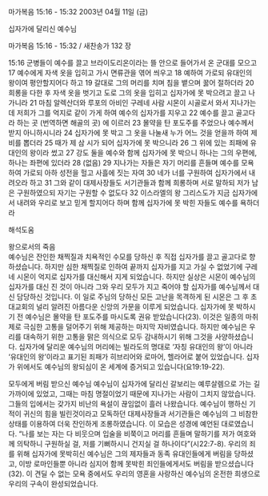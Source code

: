 마가복음 15:16 - 15:32 
2003년 04월 11일 (금)

십자가에 달리신 예수님



마가복음 15:16 - 15:32 / 새찬송가 132 장


15:16 군병들이 예수를 끌고 브라이도리온이라는 뜰 안으로 들어가서 온 군대를 모으고 
17 예수에게 자색 옷을 입히고 가시 면류관을 엮어 씌우고 
18 예하여 가로되 유대인의 왕이여 평안할지어다 하고 
19 갈대로 그의 머리를 치며 침을 뱉으며 꿇어 절하더라 
20 희롱을 다한 후 자색 옷을 벗기고 도로 그의 옷을 입히고 십자가에 못 박으려고 끌고 나가니라 
21 마침 알렉산더와 루포의 아비인 구레네 사람 시몬이 시골로서 와서 지나가는데 저희가 그를 억지로 같이 가게 하여 예수의 십자가를 지우고 
22 예수를 끌고 골고다라 하는 곳 (번역하면 해골의 곳) 에 이르러 
23 몰약을 탄 포도주를 주었으나 예수께서 받지 아니하시니라 
24 십자가에 못 박고 그 옷을 나눌새 누가 어느 것을 얻을까 하여 제비를 뽑더라 
25 때가 제 삼 시가 되어 십자가에 못 박으니라
26 그 위에 있는 죄패에 유대인의 왕이라 썼고 
27 강도 둘을 예수와 함께 십자가에 못 박으니 하나는 그의 우편에, 하나는 좌편에 있더라 
28 (없음) 
29 지나가는 자들은 자기 머리를 흔들며 예수를 모욕하여 가로되 아하 성전을 헐고 사흘에 짓는 자여 
30 네가 너를 구원하여 십자가에서 내려오라 하고
31 그와 같이 대제사장들도 서기관들과 함께 희롱하며 서로 말하되 저가 남은 구원하였으되 자기는 구원할 수 없도다 
32 이스라엘의 왕 그리스도가 지금 십자가에서 내려와 우리로 보고 믿게 할지어다 하며 함께 십자가에 못 박힌 자들도 예수를 욕하더라

해석도움





왕으로서의 죽음  
예수님은 잔인한 채찍질과 치욕적인 수모를 당하신 후 직접 십자가를 끌고 골고다로 향하셨습니다. 하지만 심한 채찍질로 인하여 끝까지 십자가를 지고 가실 수 없었기에 구레네 시몬이 억지로 십자가를 대신해서 지게 되었습니다. 하지만 실상은 시몬이 예수님의 십자가를 대신 진 것이 아니라 그와 우리 모두가 지고 죽어야 할 십자가를 예수님께서 대신 담당하신 것입니다. 이 일로 주님의 당하신 모든 고난을 목격하게 된 시몬은 그 후 초대교회의 널리 알려진 아름다운 신앙의 가문을 이루게 되었습니다. 십자가에 못 박하시기 전 예수님은 몰약을 탄 포도주를 마시도록 권유 받았습니다(23). 이것은 일종의 마취제로 극심한 고통을 덜어주기 위해 제공하는 마지막 자비였습니다. 하지만 예수님은 우리를 대속하기 위한 고통을 맑은 의식으로 모두 감내하시기 위해 그것을 사양하셨습니다. 십자가에 달리운 예수님의 머리에는 빌라도의 명대로 ‘자칭 유대인의 왕’이 아니라 ‘유대인의 왕’이라고 표기된 죄패가 히브리어와 로마어, 헬라어로 붙어 있었습니다. 십자가 위에서도 예수님의 왕되심이 온 세계에 증거되고 있습니다(요19:19-22).

모두에게 버림 받으신 예수님 
예수님이 십자가에 달리신 갈보리는 예루살렘으로 가는 길 가까이에 있었고, 그때는 마침 명절이었기 때문에 지나가는 사람이 그치지 않았습니다. 그들의 입에서는 갖가지 비난의 욕설이 끊임없이 흘러 나왔습니다. 예수님이 행하신 기적이 귀신의 힘을 빌린것이라고 모독하던 대제사장들과 서기관들은 예수님의 그 비참한 상태를 이용하여 더욱 잔인하게 조롱하였습니다. 이 모습은 성경에 예언된 대로였습니다. “나를 보는 자는 다 비웃으며 입술을 비쭉이고 머리를 흔들며 말하기를 저가 여호와께 의탁하니 구원하실 걸, 저를 기뻐하시니 건지실 걸 하나이다”(시22:7-8). 우리의 죄를 위해 십자가에 못박히신 예수님은 그의 제자들과 동족 유대인들에게 버림을 당하셨고, 이방 로마인들뿐 아니라 심지어 함께 못박힌 죄인들에게서도 버림을 받으셨습니다(32). 이 견딜 수 없는 모욕 중에서도 우리의 영혼을 사랑하신 예수님의 온전한 희생으로 우리의 구속이 완성되었습니다.